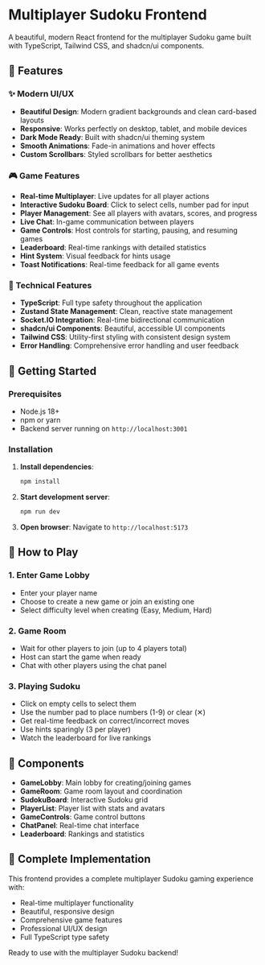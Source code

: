 # Multiplayer Sudoku Frontend

A beautiful, modern React frontend for the multiplayer Sudoku game built with TypeScript, Tailwind CSS, and shadcn/ui components.

## 🎨 Features

### ✨ Modern UI/UX
- **Beautiful Design**: Modern gradient backgrounds and clean card-based layouts
- **Responsive**: Works perfectly on desktop, tablet, and mobile devices
- **Dark Mode Ready**: Built with shadcn/ui theming system
- **Smooth Animations**: Fade-in animations and hover effects
- **Custom Scrollbars**: Styled scrollbars for better aesthetics

### 🎮 Game Features
- **Real-time Multiplayer**: Live updates for all player actions
- **Interactive Sudoku Board**: Click to select cells, number pad for input
- **Player Management**: See all players with avatars, scores, and progress
- **Live Chat**: In-game communication between players
- **Game Controls**: Host controls for starting, pausing, and resuming games
- **Leaderboard**: Real-time rankings with detailed statistics
- **Hint System**: Visual feedback for hints usage
- **Toast Notifications**: Real-time feedback for all game events

### 🔧 Technical Features
- **TypeScript**: Full type safety throughout the application
- **Zustand State Management**: Clean, reactive state management
- **Socket.IO Integration**: Real-time bidirectional communication
- **shadcn/ui Components**: Beautiful, accessible UI components
- **Tailwind CSS**: Utility-first styling with consistent design system
- **Error Handling**: Comprehensive error handling and user feedback

## 🚀 Getting Started

### Prerequisites
- Node.js 18+ 
- npm or yarn
- Backend server running on `http://localhost:3001`

### Installation

1. **Install dependencies**:
   ```bash
   npm install
   ```

2. **Start development server**:
   ```bash
   npm run dev
   ```

3. **Open browser**:
   Navigate to `http://localhost:5173`

## 🎯 How to Play

### 1. **Enter Game Lobby**
- Enter your player name
- Choose to create a new game or join an existing one
- Select difficulty level when creating (Easy, Medium, Hard)

### 2. **Game Room**
- Wait for other players to join (up to 4 players total)
- Host can start the game when ready
- Chat with other players using the chat panel

### 3. **Playing Sudoku**
- Click on empty cells to select them
- Use the number pad to place numbers (1-9) or clear (✕)
- Get real-time feedback on correct/incorrect moves
- Use hints sparingly (3 per player)
- Watch the leaderboard for live rankings

## 🎨 Components

- **GameLobby**: Main lobby for creating/joining games
- **GameRoom**: Game room layout and coordination
- **SudokuBoard**: Interactive Sudoku grid
- **PlayerList**: Player list with stats and avatars
- **GameControls**: Game control buttons
- **ChatPanel**: Real-time chat interface
- **Leaderboard**: Rankings and statistics

## 🚀 Complete Implementation

This frontend provides a complete multiplayer Sudoku gaming experience with:
- Real-time multiplayer functionality
- Beautiful, responsive design
- Comprehensive game features
- Professional UI/UX design
- Full TypeScript type safety

Ready to use with the multiplayer Sudoku backend!
